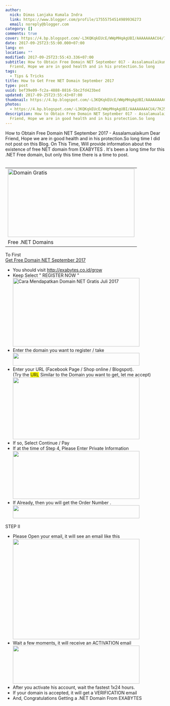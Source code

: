 ```yaml
---
author:
  nick: Dimas Lanjaka Kumala Indra
  link: https://www.blogger.com/profile/17555754514989936273
  email: noreply@blogger.com
category: []
comments: true
cover: https://4.bp.blogspot.com/-L3KQKqkEUcE/WWpMHqAgUBI/AAAAAAAACU4/7KJ5yi2UlTErYq_6Fflz--LsOR6K52nGQCLcBGAs/s400/bodo.png
date: 2017-09-25T23:55:00.000+07:00
lang: en
location: ""
modified: 2017-09-25T23:55:43.336+07:00
subtitle: How to Obtain Free Domain NET September 017 - Assalamualaikum Dear
  Friend, Hope we are in good health and in his protection.So long
tags:
  - Tips & Tricks
title: How to Get Free NET Domain September 2017
type: post
uuid: bef39e09-fc2a-4888-8816-5bc2fd423bed
updated: 2017-09-25T23:55:43+07:00
thumbnail: https://4.bp.blogspot.com/-L3KQKqkEUcE/WWpMHqAgUBI/AAAAAAAACU4/7KJ5yi2UlTErYq_6Fflz--LsOR6K52nGQCLcBGAs/s400/bodo.png
photos:
  - https://4.bp.blogspot.com/-L3KQKqkEUcE/WWpMHqAgUBI/AAAAAAAACU4/7KJ5yi2UlTErYq_6Fflz--LsOR6K52nGQCLcBGAs/s400/bodo.png
description: How to Obtain Free Domain NET September 017 - Assalamualaikum Dear
  Friend, Hope we are in good health and in his protection.So long
---
```


<div>How to Obtain Free Domain NET September 2017 - Assalamualaikum Dear Friend, Hope     we are in good health&nbsp;and in his protection.So long time I did     not post on this Blog. On This&nbsp;Time, Will provide information about the     existence of free NET domain from              EXABYTES          . It's been a long time for this .NET Free domain, but only this time there     is a time to post. </div><div><br></div><table align="center" cellpadding="0" cellspacing="0">    <tbody><tr>            <td><a href="https://4.bp.blogspot.com/-L3KQKqkEUcE/WWpMHqAgUBI/AAAAAAAACU4/7KJ5yi2UlTErYq_6Fflz--LsOR6K52nGQCLcBGAs/s1600/bodo.png" rel="noopener noreferer nofollow">                    <img alt="Domain Gratis" border="0" height="215" src="https://4.bp.blogspot.com/-L3KQKqkEUcE/WWpMHqAgUBI/AAAAAAAACU4/7KJ5yi2UlTErYq_6Fflz--LsOR6K52nGQCLcBGAs/s400/bodo.png" title="Free Domain Net" width="400">                </a>            </td>        </tr><tr>            <td>Free .NET Domains             </td>        </tr></tbody></table>To First <br><a href="http://webmanajemen.com/2017/09/how-to-get-free-net-domain-september.html" target="_blank">Get Free Domain NET September 2017</a><br><div><ul><li>            You should visit             <a href="http://exabytes.co.id/grow" rel="noopener noreferer nofollow" target="_blank">http://exabytes.co.id/grow</a>        </li><li>            Keep Select " REGISTER NOW "             <br>            <a href="https://2.bp.blogspot.com/-6FGl_R5cJ3M/WWpNxk8N9zI/AAAAAAAACVA/SHDUz8OBD3gWwBUheVkaOLKrhR6SxlOmQCLcBGAs/s1600/ea.png" rel="noopener noreferer nofollow">                <img alt="Cara Mendapatkan Domain NET Gratis Juli 2017" border="0" height="216" src="https://2.bp.blogspot.com/-6FGl_R5cJ3M/WWpNxk8N9zI/AAAAAAAACVA/SHDUz8OBD3gWwBUheVkaOLKrhR6SxlOmQCLcBGAs/s400/ea.png" title="How To Obtain Free NET Domains July 2017" width="400">            </a>        </li><li>            Enter the domain you want to register / take             <br>            <a href="https://4.bp.blogspot.com/-_I6KlQAC_SQ/WWpOUnXWzUI/AAAAAAAACVE/mqFwAZieX1cNLqmur-DcTnEyaeniKKCUQCLcBGAs/s1600/eaa.png" rel="noopener noreferer nofollow">                <img alt="" border="0" height="40" src="https://4.bp.blogspot.com/-_I6KlQAC_SQ/WWpOUnXWzUI/AAAAAAAACVE/mqFwAZieX1cNLqmur-DcTnEyaeniKKCUQCLcBGAs/s400/eaa.png" title="How To Obtain Free NET Domains July 2017" width="400">            </a>        </li><li>            Enter your URL (Facebook Page / Shop online / Blogspot).             <br>            (Try the <span style="background-color: yellow;">URL</span>&nbsp;Similar to the Domain you want to get, let me             accept)             <br>            <a href="https://2.bp.blogspot.com/-355GYQUlHYk/WWpPdXlUh6I/AAAAAAAACVM/8TWXDl88spQEPgUm99j4BkHa_SLY_v0QACLcBGAs/s1600/qq.png" rel="noopener noreferer nofollow">                <img alt="" border="0" height="195" src="https://2.bp.blogspot.com/-355GYQUlHYk/WWpPdXlUh6I/AAAAAAAACVM/8TWXDl88spQEPgUm99j4BkHa_SLY_v0QACLcBGAs/s400/qq.png" title="How To Obtain Free NET Domains July 2017" width="400">            </a>        </li><li>            If so, Select Continue / Pay         </li><li>            If at the time of Step 4, Please Enter Private Information             <br>            <a href="https://4.bp.blogspot.com/-rdcplahQZIg/WWpQeZ4OSPI/AAAAAAAACVU/kCocFMv46gwmUj007VRWoDhzc9dGGAzwQCLcBGAs/s1600/qqq.png" rel="noopener noreferer nofollow">                <img alt="" border="0" height="151" src="https://4.bp.blogspot.com/-rdcplahQZIg/WWpQeZ4OSPI/AAAAAAAACVU/kCocFMv46gwmUj007VRWoDhzc9dGGAzwQCLcBGAs/s400/qqq.png" title="How To Obtain Free NET Domains July 2017" width="400">            </a>        </li><li>            If Already, then you will get the Order Number .             <br>            <a href="https://3.bp.blogspot.com/-2za4An5I4MI/WWpYNw_bD6I/AAAAAAAACV4/X05hVD-NOJUq7MkW9v_Plf_p1fdb8O55ACLcBGAs/s1600/aawwa.png" rel="noopener noreferer nofollow">                <img alt="" border="0" height="41" src="https://3.bp.blogspot.com/-2za4An5I4MI/WWpYNw_bD6I/AAAAAAAACV4/X05hVD-NOJUq7MkW9v_Plf_p1fdb8O55ACLcBGAs/s400/aawwa.png" title="How To Obtain Free NET Domains July 2017" width="400">            </a>        </li></ul><div>STEP II     </div></div><div><ul><li>            Please Open your email, it&nbsp;will see an email like this             <br>            <a href="https://3.bp.blogspot.com/-u0uxkn_gC2k/WWpctTgIRJI/AAAAAAAACWA/C0lRS71sG-wzKdqhKfNKoolcgOgcgkydQCLcBGAs/s1600/awww.png" rel="noopener noreferer nofollow">                <img alt="" border="0" height="316" src="https://3.bp.blogspot.com/-u0uxkn_gC2k/WWpctTgIRJI/AAAAAAAACWA/C0lRS71sG-wzKdqhKfNKoolcgOgcgkydQCLcBGAs/s400/awww.png" title="How To Obtain Free NET Domains July 2017" width="400">            </a>        </li><li>            Wait a few moments, it will receive an ACTIVATION email             <br>            <a href="https://4.bp.blogspot.com/-_0U2YZQ9cRk/WWpdtYcFhFI/AAAAAAAACWE/2byfbc_pwvo-kqBKheqg2Px7EOUsdiroACLcBGAs/s1600/1.png" rel="noopener noreferer nofollow">                <img alt="" border="0" height="120" src="https://4.bp.blogspot.com/-_0U2YZQ9cRk/WWpdtYcFhFI/AAAAAAAACWE/2byfbc_pwvo-kqBKheqg2Px7EOUsdiroACLcBGAs/s400/1.png" title="How To Obtain Free NET Domains July 2017" width="400">            </a>        </li><li>            After you activate&nbsp;his account, wait the fastest 1x24 hours.         </li><li>            If your domain is accepted, it will get a VERIFICATION email             <br>                     </li><li>            And, Congratulations Getting a .NET Domain From                              EXABYTES                      </li></ul></div>